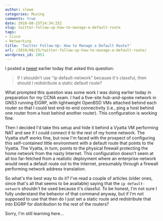 ```yaml
---
author: slowe
categories: Musing
comments: true
date: 2010-08-25T14:34:25Z
slug: twitter-follow-up-how-to-manage-a-default-route
tags:
- Cisco
- Networking
title: 'Twitter Follow-Up: How to Manage a Default Route?'
url: /2010/08/25/twitter-follow-up-how-to-manage-a-default-route/
wordpress_id: 2051
---
```


I posted a [tweet](https://twitter.com/scott_lowe/status/22110728878) earlier today that asked this question:

>If I shouldn't use "ip default-network" because it's classful, then should I redistribute a static default route?

What prompted this question was some work I was doing earlier today in preparation for my CCNA exam. I had a five-site hub-and-spoke network in GNS3 running EIGRP, with lightweight OpenBSD VMs attached behind each router so that I could test end-to-end connectivity (i.e., ping a host behind one router from a host behind another router). This configuration is working fine.

Then I decided I'd take this setup and hide it behind a Vyatta VM performing NAT and see if I could connect it to the rest of my home network. The Vyatta stuff works fine, but now I'm faced with the prospect of configuring this self-contained little environment with a default route that points to the Vyatta. The Vyatta, in turn, points to the physical firewall protecting the home network from the nasty Internet. This configuration doesn't seem at all too far-fetched from a realistic deployment where an enterprise network would need a default route out to the Internet, presumably through a firewall performing network address translation.

So what's the best way to do it? I've read a couple of articles (older ones, since that's all that seems to be available) saying that the `ip default-network` shouldn't be used because it's classful. To be honest, I'm not sure I fully understand the behavior of that command anyway, but if I'm not supposed to use that then do I just set a static route and redistribute that into EIGRP for distribution to the rest of the routers?

Sorry, I'm still learning here...
